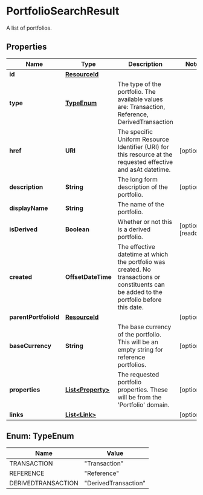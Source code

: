 

# PortfolioSearchResult

A list of portfolios.

## Properties

Name | Type | Description | Notes
------------ | ------------- | ------------- | -------------
**id** | [**ResourceId**](ResourceId.md) |  | 
**type** | [**TypeEnum**](#TypeEnum) | The type of the portfolio. The available values are: Transaction, Reference, DerivedTransaction | 
**href** | **URI** | The specific Uniform Resource Identifier (URI) for this resource at the requested effective and asAt datetime. |  [optional]
**description** | **String** | The long form description of the portfolio. |  [optional]
**displayName** | **String** | The name of the portfolio. | 
**isDerived** | **Boolean** | Whether or not this is a derived portfolio. |  [optional] [readonly]
**created** | **OffsetDateTime** | The effective datetime at which the portfolio was created. No transactions or constituents can be added to the portfolio before this date. | 
**parentPortfolioId** | [**ResourceId**](ResourceId.md) |  |  [optional]
**baseCurrency** | **String** | The base currency of the portfolio. This will be an empty string for reference portfolios. |  [optional]
**properties** | [**List&lt;Property&gt;**](Property.md) | The requested portfolio properties. These will be from the &#39;Portfolio&#39; domain. |  [optional]
**links** | [**List&lt;Link&gt;**](Link.md) |  |  [optional]



## Enum: TypeEnum

Name | Value
---- | -----
TRANSACTION | &quot;Transaction&quot;
REFERENCE | &quot;Reference&quot;
DERIVEDTRANSACTION | &quot;DerivedTransaction&quot;



